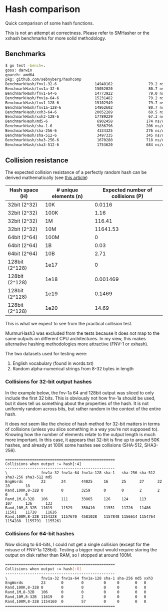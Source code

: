 # Hash comparison

Quick comparison of some hash functions.

This is not an attempt at correctness. Please refer to SMHasher or the xxhash benchmarks for more solid methodology.


## Benchmarks 

```bash
$ go test -bench=. 
goos: darwin
goarch: amd64
pkg: github.com/sebnyberg/hashcomp
BenchmarkHash/fnv1-32-6                 14948162                79.2 ns/op
BenchmarkHash/fnv1a-32-6                15052020                80.7 ns/op
BenchmarkHash/fnv1-64-6                 14773922                79.0 ns/op
BenchmarkHash/fnv1a-64-6                15231482                79.2 ns/op
BenchmarkHash/fnv1-128-6                15102949                79.7 ns/op
BenchmarkHash/fnv1a-128-6               14862602                80.7 ns/op
BenchmarkHash/xxh3-64-6                 20052289                60.5 ns/op
BenchmarkHash/xxh3-128-6                17789229                67.3 ns/op
BenchmarkHash/md5-6                      6902458               174 ns/op
BenchmarkHash/sha-1-6                    5836796               206 ns/op
BenchmarkHash/sha-256-6                  4334325               276 ns/op
BenchmarkHash/sha-512-6                  3497335               345 ns/op
BenchmarkHash/sha3-256-6                 1670280               718 ns/op
BenchmarkHash/sha3-512-6                 1753620               684 ns/op
```

## Collision resistance

The expected collision resistance of a perfectly random hash can be derived mathematically (see [this article](https://www.ilikebigbits.com/2018_10_20_estimating_hash_collisions.html#:~:text=Whatever%20the%20usage%20you%20should,service%20attacks%2C%20spoofing%20and%20worse.))

| Hash space (H) | # unique elements (n) | Expected number of collisions (P) |
| -------------- | --------------------- | --------------------------------- |
| 32bit (2^32)   | 10K                   | 0.0116                            |
| 32bit (2^32)   | 100K                  | 1.16                              |
| 32bit (2^32)   | 1M                    | 116.41                            |
| 32bit (2^32)   | 10M                   | 11641.53                          |
| 64bit (2^64)   | 100M                  | 0                                 |
| 64bit (2^64)   | 1B                    | 0.03                              |
| 64bit (2^64)   | 10B                   | 2.71                              |
| 128bit (2^128) | 1e17                  | 0                                 |
| 128bit (2^128) | 1e18                  | 0.001469                          |
| 128bit (2^128) | 1e19                  | 0.1469                            |
| 128bit (2^128) | 1e20                  | 14.69                             |

This is what we expect to see from the practical collision test.

MurmurHash3 was excluded from the tests because it does not map to the same outputs on different CPU architectures. In my view, this makes alternative hashing methodologies more attractive (FNV-1 or xxhash).

The two datasets used for testing were:

1. English vocabulary (found in words.txt)
2. Random alpha-numerical strings from 8-32 bytes in length

### Collisions for 32-bit output hashes

In the example below, the fnv-1a 64 and 128bit output was sliced to only include the first 32 bits. This is obviously not how fnv-1a should be used, but it does tell us something about the properties of the hash. It is not uniformly random across bits, but rather random in the context of the entire hash.

It does not seem like the choice of hash method for 32-bit matters in terms of collisions (unless you slice something in a way you're not supposed to). Knowing how the number of elements relate to the output length is much more important. In this case, it appears that 32-bit is fine up to around 50K hashes, and already at 100K some hashes see collisions (SHA-512, SHA3-256).

```
=================================================
Collisions when output := hash[:4] 
-------------------------------------------------
\               fnv1a-32 fnv1a-64 fnv1a-128 sha-1   sha-256 sha-512 sha3-256 sha3-512 md5
EngWords        23       24       44025     16      25      27      32       28       18
Rand,100K,8-32B 0        0        3259      0       0       2       2        0        0
Rand,1M,8-32B   106      111      33865     126     124     113     107      136      133
Rand,10M,8-32B  11619    11529    350410    11551   11726   11486   11501    11728    11626
Rand,100M,8-32B 1154328  1157670  4581028   1157848 1156614 1154764 1154288  1155791  1155261
```

### Collisions for 64-bit hashes

Now slicing to 64-bits, I could not get a single collision (except for the misuse of FNV-1a 128bit). Testing a bigger input would require storing the output on disk rather than RAM, so I stopped at around 100M.

```bash
=================================================
Collisions when output := hash[:8] 
-------------------------------------------------
\               fnv1a-32 fnv1a-64 fnv1a-128 sha-1 sha-256 md5 xxh3
EngWords        23       0        0         0     0       0   0
Rand,100K,8-32B 0        0        0         0     0       0   0
Rand,1M,8-32B   106      0        0         0     0       0   0
Rand,10M,8-32B  11619    0        2         0     0       0   0
Rand,100M,8-32B 1154160  0        57        0     0       0   0
=================================================
```

